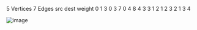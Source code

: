 5 Vertices
7 Edges
src dest weight
0    1     3
0    3     7
0    4     8
4    3     3 
1    2     1
2    3     2
1    3     4

![image](https://user-images.githubusercontent.com/70228962/177266215-986d2639-8d7f-4d1c-b669-ddb1309372d5.png)
